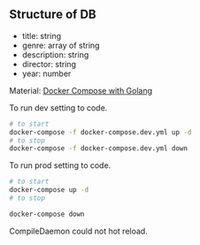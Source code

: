 ## Structure of DB
* title: string
* genre: array of string
* description: string
* director: string
* year: number

Material: [Docker Compose with Golang](https://www.mitrais.com/news-updates/how-to-dockerize-a-restful-api-with-golang-and-postgres/)

To run dev setting to code.
```sh
# to start
docker-compose -f docker-compose.dev.yml up -d
# to stop
docker-compose -f docker-compose.dev.yml down
```

To run prod setting to code.
```sh
# to start
docker-compose up -d
# to stop

docker-compose down
```

CompileDaemon could not hot reload.